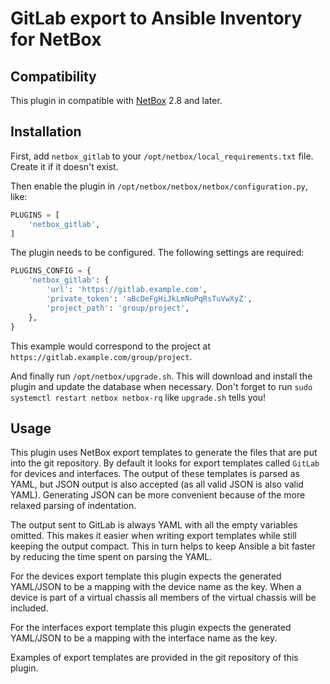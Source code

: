 # GitLab export to Ansible Inventory for NetBox

## Compatibility

This plugin in compatible with [NetBox](https://netbox.readthedocs.org/) 2.8 and later.

## Installation

First, add `netbox_gitlab` to your `/opt/netbox/local_requirements.txt` file. Create it if it doesn't exist.

Then enable the plugin in `/opt/netbox/netbox/netbox/configuration.py`, like:

```python
PLUGINS = [
    'netbox_gitlab',
]
```

The plugin needs to be configured. The following settings are required:

```python
PLUGINS_CONFIG = {
    'netbox_gitlab': {
        'url': 'https://gitlab.example.com',
        'private_token': 'aBcDeFgHiJkLmNoPqRsTuVwXyZ',
        'project_path': 'group/project',
    },
}
```

This example would correspond to the project at `https://gitlab.example.com/group/project`.

And finally run `/opt/netbox/upgrade.sh`. This will download and install the plugin and update the database when
necessary. Don't forget to run `sudo systemctl restart netbox netbox-rq` like `upgrade.sh` tells you!

## Usage

This plugin uses NetBox export templates to generate the files that are put into the git repository. By default it looks for export templates called `GitLab` for devices and interfaces. The output of these templates is parsed as YAML, but JSON output is also accepted (as all valid JSON is also valid YAML). Generating JSON can be more convenient because of the more relaxed parsing of indentation.

The output sent to GitLab is always YAML with all the empty variables omitted. This makes it easier when writing export templates while still keeping the output compact. This in turn helps to keep Ansible a bit faster by reducing the time spent on parsing the YAML. 

For the devices export template this plugin expects the generated YAML/JSON to be a mapping with the device name as the key. When a device is part of a virtual chassis all members of the virtual chassis will be included.

For the interfaces export template this plugin expects the generated YAML/JSON to be a mapping with the interface name as the key.

Examples of export templates are provided in the git repository of this plugin.
